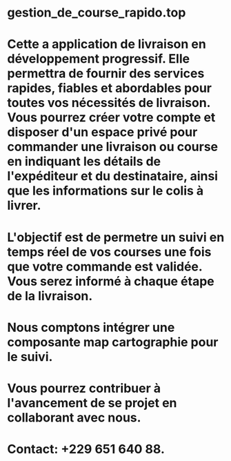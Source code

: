 # gestion_de_course_rapido.top
# Cette a application de livraison en développement progressif. Elle permettra de fournir des services rapides, fiables et abordables pour toutes vos nécessités de livraison. Vous pourrez créer votre compte et disposer d'un espace privé pour commander une livraison ou course en indiquant les détails de l'expéditeur et du destinataire, ainsi que les informations sur le colis à livrer.
# L'objectif est de permetre un suivi en temps réel de vos courses une fois que votre commande est validée. Vous serez informé à chaque étape de la livraison.
# Nous comptons intégrer une composante map cartographie pour le suivi.
# Vous pourrez contribuer à l'avancement de se projet en collaborant avec nous.
# Contact: +229 651 640 88.
